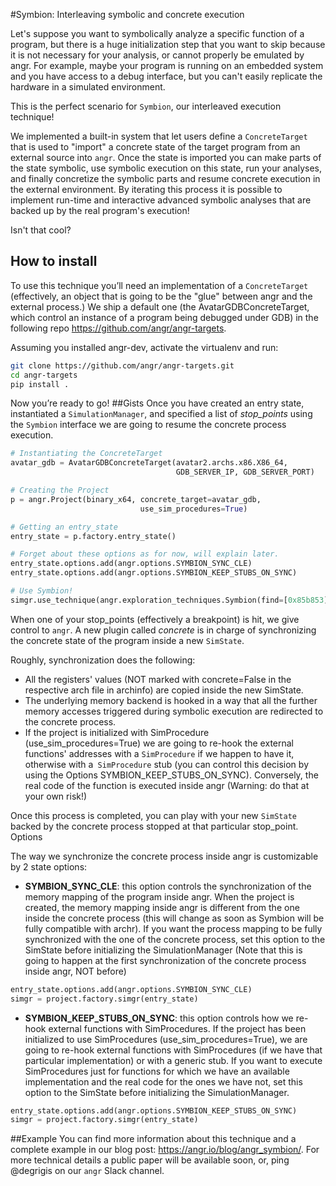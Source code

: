 #Symbion: Interleaving symbolic and concrete execution

Let's suppose you want to symbolically analyze a specific function of a program, but there is a huge initialization step that you want to skip because it is not necessary for your analysis, or cannot properly be emulated by angr. For example, maybe your program is running on an embedded system and you have access to a debug interface, but you can't easily replicate the hardware in a simulated environment.

This is the perfect scenario for `Symbion`, our interleaved execution technique!

We implemented a built-in system that let users define a `ConcreteTarget` that is used to "import" a concrete state of the target program from an external source into `angr`. Once the state is imported you can make parts of the state symbolic, use symbolic execution on this state, run your analyses, and finally concretize the symbolic parts and resume concrete execution in the external environment. By iterating this process it is possible to implement run-time and interactive advanced symbolic analyses that are backed up by the real program's execution!

Isn't that cool?

## How to install
To use this technique you’ll need an implementation of a `ConcreteTarget` (effectively, an object that is going to be the "glue" between angr and the external process.) We ship a default one (the AvatarGDBConcreteTarget, which control an instance of a program being debugged under GDB) in the following repo https://github.com/angr/angr-targets.

Assuming you installed angr-dev, activate the virtualenv and run:

```bash
git clone https://github.com/angr/angr-targets.git
cd angr-targets
pip install .
```

Now you’re ready to go!
##Gists 
Once you have created an entry state, instantiated a `SimulationManager`, and specified a list of *stop_points* using the `Symbion` interface we are going to resume the concrete process execution.
```python
# Instantiating the ConcreteTarget
avatar_gdb = AvatarGDBConcreteTarget(avatar2.archs.x86.X86_64,
                                     GDB_SERVER_IP, GDB_SERVER_PORT)

# Creating the Project
p = angr.Project(binary_x64, concrete_target=avatar_gdb,
                             use_sim_procedures=True)

# Getting an entry_state
entry_state = p.factory.entry_state()

# Forget about these options as for now, will explain later.
entry_state.options.add(angr.options.SYMBION_SYNC_CLE)
entry_state.options.add(angr.options.SYMBION_KEEP_STUBS_ON_SYNC)      

# Use Symbion!                                
simgr.use_technique(angr.exploration_techniques.Symbion(find=[0x85b853])
```
When one of your stop_points (effectively a breakpoint) is hit, we give control to `angr`. 
A new plugin called *concrete* is in charge of synchronizing the concrete state of the program inside a new `SimState`. 

Roughly, synchronization does the following:
* All the registers' values (NOT marked with concrete=False in the respective arch file in archinfo) are copied inside the new SimState.
* The underlying memory backend is hooked in a way that all the further memory accesses triggered during symbolic execution are redirected to the concrete process.
* If the project is initialized with SimProcedure (use_sim_procedures=True) we are going to re-hook the external functions' addresses with a `SimProcedure` if we happen to have it, otherwise with a` SimProcedure` stub (you can control this decision by using the Options SYMBION_KEEP_STUBS_ON_SYNC). Conversely, the real code of the function is executed inside angr (Warning: do that at your own risk!)

Once this process is completed, you can play with your new `SimState` backed by the concrete process stopped at that particular stop_point.
Options

The way we synchronize the concrete process inside angr is customizable by 2 state options:
* **SYMBION_SYNC_CLE**: this option controls the synchronization of the memory mapping of the program inside angr. When the project is created, the memory mapping inside angr is different from the one inside the concrete process (this will change as soon as Symbion will be fully compatible with archr). If you want the process mapping to be fully synchronized with the one of the concrete process, set this option to the SimState before initializing the SimulationManager (Note that this is going to happen at the first synchronization of the concrete process inside angr, NOT before)
```python
entry_state.options.add(angr.options.SYMBION_SYNC_CLE)
simgr = project.factory.simgr(entry_state)
```

* **SYMBION_KEEP_STUBS_ON_SYNC**: this option controls how we re-hook external functions with SimProcedures. If the project has been initialized to use SimProcedures (use_sim_procedures=True), we are going to re-hook external functions with SimProcedures (if we have that particular implementation) or with a generic stub. If you want to execute SimProcedures just for functions for which we have an available implementation and the real code for the ones we have not, set this option to the SimState before initializing the SimulationManager.
```python
entry_state.options.add(angr.options.SYMBION_KEEP_STUBS_ON_SYNC)
simgr = project.factory.simgr(entry_state)
```
##Example
You can find more information about this technique and a complete example in our blog post: https://angr.io/blog/angr_symbion/.
For more technical details a public paper will be available soon, or, ping @degrigis on our `angr` Slack channel.

